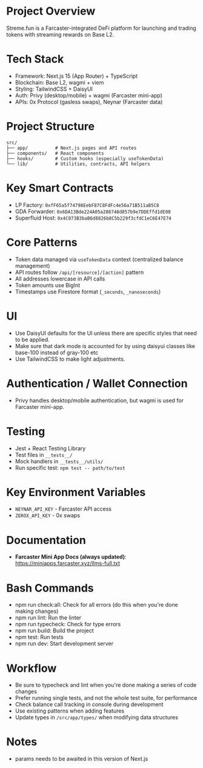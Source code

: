 # Project Overview

Streme.fun is a Farcaster-integrated DeFi platform for launching and trading tokens with streaming rewards on Base L2.

# Tech Stack

- Framework: Next.js 15 (App Router) + TypeScript
- Blockchain: Base L2, wagmi + viem
- Styling: TailwindCSS + DaisyUI
- Auth: Privy (desktop/mobile) + wagmi (Farcaster mini-app)
- APIs: 0x Protocol (gasless swaps), Neynar (Farcaster data)

# Project Structure

```
src/
├── app/          # Next.js pages and API routes
├── components/   # React components
├── hooks/        # Custom hooks (especially useTokenData)
└── lib/          # Utilities, contracts, API helpers
```

# Key Smart Contracts

- LP Factory: `0xfF65a5f74798EebF87C8FdFc4e56a71B511aB5C8`
- GDA Forwarder: `0x6DA13Bde224A05a288748d857b9e7DDEffd1dE08`
- Superfluid Host: `0x4C073B3baB6d8826b8C5b229f3cfdC1eC6E47E74`

# Core Patterns

- Token data managed via `useTokenData` context (centralized balance management)
- API routes follow `/api/[resource]/[action]` pattern
- All addresses lowercase in API calls
- Token amounts use BigInt
- Timestamps use Firestore format (`_seconds`, `_nanoseconds`)

# UI

- Use DaisyUI defaults for the UI unless there are specific styles that need to be applied.
- Make sure that dark mode is accounted for by using daisyui classes like base-100 instead of gray-100 etc
- Use TailwindCSS to make light adjustments.

# Authentication / Wallet Connection

- Privy handles desktop/mobile authentication, but wagmi is used for Farcaster mini-app.

# Testing

- Jest + React Testing Library
- Test files in `__tests__/`
- Mock handlers in `__tests__/utils/`
- Run specific test: `npm test -- path/to/test`

# Key Environment Variables

- `NEYNAR_API_KEY` - Farcaster API access
- `ZEROX_API_KEY` - 0x swaps

# Documentation

- **Farcaster Mini App Docs (always updated)**: https://miniapps.farcaster.xyz/llms-full.txt

# Bash Commands

- npm run check:all: Check for all errors (do this when you're done making changes)
- npm run lint: Run the linter
- npm run typecheck: Check for type errors
- npm run build: Build the project
- npm test: Run tests
- npm run dev: Start development server

# Workflow

- Be sure to typecheck and lint when you're done making a series of code changes
- Prefer running single tests, and not the whole test suite, for performance
- Check balance call tracking in console during development
- Use existing patterns when adding features
- Update types in `/src/app/types/` when modifying data structures

# Notes

- params needs to be awaited in this version of Next.js
